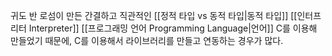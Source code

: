 귀도 반 로섬이 만든 간결하고 직관적인 [[정적 타입 vs 동적 타입|동적 타입]] [[인터프리터 Interpreter]] [[프로그래밍 언어 Programming Language|언어]] C를 이용해 만들었기 때문에, C를 이용해서 라이브러리를 만들고 연동하는 경우가 많다.